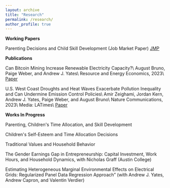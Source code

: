 ```yaml
---
layout: archive
title: "Research"
permalink: /research/
author_profile: true
---
```


<!-- {% if author.googlescholar %}
  You can also find my articles on <u><a href="{{author.googlescholar}}">my Google Scholar profile</a>.</u>
{% endif %}

{% include base_path %}

{% for post in site.publications reversed %}
  {% include archive-single.html %}
{% endfor %} -->
**Working Papers**

Parenting Decisions and Child Skill Development (Job Market Paper) <a href="https://augustbruno.github.io/files/aab_jmp.pdf" target="_blank">JMP</a>



**Publications**

Can Bitcoin Mining Increase Renewable Electricity Capacity?\\
August Bruno, Paige Weber, and Andrew J. Yates\\
Resource and Energy Economics, 2023\\
[Paper](https://www.sciencedirect.com/science/article/pii/S0928765523000313?via%3Dihub) 

U.S. West Coast Droughts and Heat Waves Exacerbate Pollution Inequality and Can Undermine Emission Control Policies\\
Amir Zeighami, Jordan Kern, Andrew J. Yates, Paige Weber, and August Bruno\\
Nature Communications, 2023\\
Media: LATimes\\
[Paper](https://www.nature.com/articles/s41467-023-37080-0) 

**Works In Progress**

Parenting, Children's Time Allocation, and Skill Development

Children's Self-Esteem and Time Allocation Decisions

Traditional Values and Household Behavior 

The Gender Earnings Gap in Entrepreneurship: Capital Investment, Work Hours, and Household Dynamics, with Nicholas Graff
(Austin College)


Estimating Heterogeneous Marginal Environmental Effects on Electrical Grids: Regularized Panel Data Regression Approach” (with Andrew J. Yates, Andrew Capron, and Valentin Verdier)